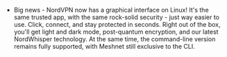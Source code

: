 * Big news - NordVPN now has a graphical interface on Linux! It's the same trusted app, with the same rock-solid security - just way easier to use. Click, connect, and stay protected in seconds. Right out of the box, you'll get light and dark mode, post-quantum encryption, and our latest NordWhisper technology. At the same time, the command-line version remains fully supported, with Meshnet still exclusive to the CLI.
